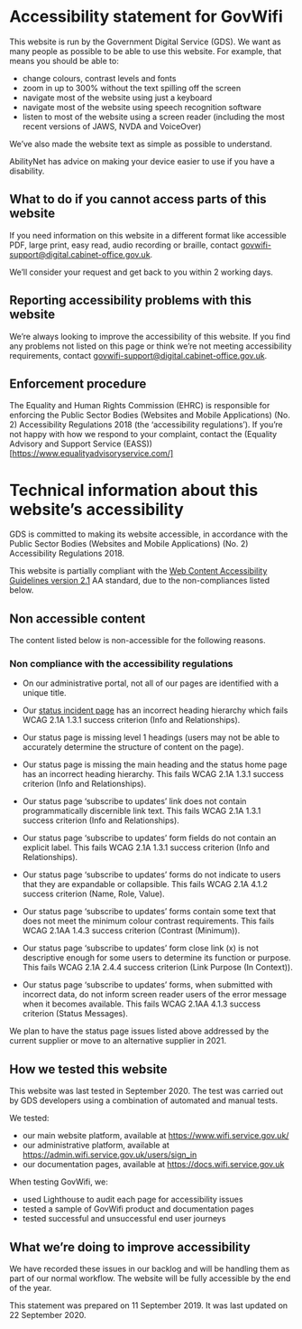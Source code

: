# Accessibility statement for GovWifi
This website is run by the Government Digital Service (GDS). We want as many people as possible to be able to use this website. For example, that means you should be able to:

* change colours, contrast levels and fonts
* zoom in up to 300% without the text spilling off the screen
* navigate most of the website using just a keyboard
* navigate most of the website using speech recognition software
* listen to most of the website using a screen reader (including the most recent versions of JAWS, NVDA and VoiceOver)

We’ve also made the website text as simple as possible to understand.

AbilityNet has advice on making your device easier to use if you have a disability.

## What to do if you cannot access parts of this website
If you need information on this website in a different format like accessible PDF, large print, easy read, audio recording or braille, contact [govwifi-support@digital.cabinet-office.gov.uk](mailto:govwifi-support@digital.cabinet-office.gov.uk).

We’ll consider your request and get back to you within 2 working days.

## Reporting accessibility problems with this website
We’re always looking to improve the accessibility of this website. If you find any problems not listed on this page or think we’re not meeting accessibility requirements, contact [govwifi-support@digital.cabinet-office.gov.uk](mailto:govwifi-support@digital.cabinet-office.gov.uk).

## Enforcement procedure
The Equality and Human Rights Commission (EHRC) is responsible for enforcing the Public Sector Bodies (Websites and Mobile Applications) (No. 2) Accessibility Regulations 2018 (the ‘accessibility regulations’). If you’re not happy with how we respond to your complaint, contact the (Equality Advisory and Support Service (EASS))[https://www.equalityadvisoryservice.com/]

# Technical information about this website’s accessibility
GDS is committed to making its website accessible, in accordance with the Public Sector Bodies (Websites and Mobile Applications) (No. 2) Accessibility Regulations 2018.

This website is partially compliant with the [Web Content Accessibility Guidelines version 2.1](https://www.w3.org/TR/WCAG21/) AA standard, due to the non-compliances listed below.

## Non accessible content

The content listed below is non-accessible for the following reasons.

### Non compliance with the accessibility regulations

* On our administrative portal, not all of our pages are identified with a unique title.

* Our [status incident page](https://status.wifi.service.gov.uk/) has an incorrect heading hierarchy which fails WCAG 2.1A 1.3.1 success criterion (Info and Relationships).

* Our status page is missing level 1 headings (users may not be able to accurately determine the structure of content on the page).

* Our status page is missing the main heading and the status home page has an incorrect heading hierarchy. This fails WCAG 2.1A 1.3.1 success criterion (Info and Relationships).

* Our status page ‘subscribe to updates’ link does not contain programmatically discernible link text. This fails WCAG 2.1A 1.3.1 success criterion (Info and Relationships).

* Our status page ‘subscribe to updates’ form fields do not contain an explicit label. This fails WCAG 2.1A 1.3.1 success criterion (Info and Relationships).

* Our status page ‘subscribe to updates’ forms do not indicate to users that they are expandable or collapsible. This fails WCAG 2.1A 4.1.2 success criterion (Name, Role, Value).

* Our status page ‘subscribe to updates’ forms contain some text that does not meet the minimum colour contrast requirements. This fails WCAG 2.1AA 1.4.3 success criterion (Contrast (Minimum)).

* Our status page ‘subscribe to updates’ form close link (x) is not descriptive enough for some users to determine its function or purpose. This fails WCAG 2.1A 2.4.4 success criterion (Link Purpose (In Context)).

* Our status page ‘subscribe to updates’ forms, when submitted with incorrect data, do not inform screen reader users of the error message when it becomes available. This fails WCAG 2.1AA 4.1.3 success criterion (Status Messages).

We plan to have the status page issues listed above addressed by the current supplier or move to an alternative supplier in 2021.

## How we tested this website
This website was last tested in September 2020. The test was carried out by GDS developers using a combination of automated and manual tests.

We tested:

* our main website platform, available at <https://www.wifi.service.gov.uk/>
* our administrative platform, available at <https://admin.wifi.service.gov.uk/users/sign_in>
* our documentation pages, available at <https://docs.wifi.service.gov.uk>

When testing GovWifi, we:

* used Lighthouse to audit each page for accessibility issues
* tested a sample of GovWifi product and documentation pages
* tested successful and unsuccessful end user journeys

## What we’re doing to improve accessibility
We have recorded these issues in our backlog and will be handling them as part of our normal workflow. The website will be fully accessible by the end of the year.

This statement was prepared on 11 September 2019. It was last updated on 22 September 2020.
